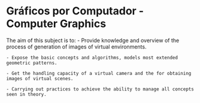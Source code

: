 # Gráficos por Computador - Computer Graphics

The aim of this subject is to:
    - Provide knowledge and overview of the process of generation of images of virtual environments.
    
    - Expose the basic concepts and algorithms, models most extended geometric patterns.
    
    - Get the handling capacity of a virtual camera and the for obtaining images of virtual scenes.
    
    - Carrying out practices to achieve the ability to manage all concepts seen in theory.
    
